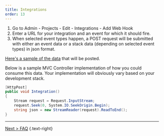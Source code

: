 ```yaml
---
title: Integrations
order: 13
---
```

1. Go to Admin - Projects - Edit - Integrations - Add Web Hook
2. Enter a URL for your integration and an event for which it should fire.
3. When selected event types happen, a POST request will be submitted with either an event data or a stack data (depending on selected event types) in json format.

[Here's a sample of the data](https://github.com/exceptionless/Exceptionless/tree/master/tests/Exceptionless.Tests/Plugins/WebHookData) that will be posted.

Below is a sample MVC Controller implementation of how you could consume this data. Your implementation will obviously vary based on your development stack.

```csharp
[HttpPost]
public void Integration()
{
    Stream request = Request.InputStream;
    request.Seek(0, System.IO.SeekOrigin.Begin);
    string json = new StreamReader(request).ReadToEnd(); 
}
```

---

[Next > FAQ](FAQ) {.text-right}
